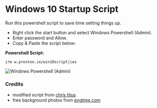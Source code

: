 # Windows 10 Startup Script
Run this powershell script to save time setting things up.

* Right click the start button and select Windows Powershell (Admin).
* Enter password and Allow.
* Copy & Paste the script below:

**Powershell Script:**

`irm w.preston.ie/win10script|iex`

![Windows Powershell (Admin)](https://share.preston.ie/nOuPDmmE/download/Image%202021-06-15%20at%206.34.39%20PM.png)

### Credits
- modified script from [chris titus](https://github.com/ChrisTitusTech/win10script)
- free background photos from [pngtree.com](https://pngtree.com/free-backgrounds)